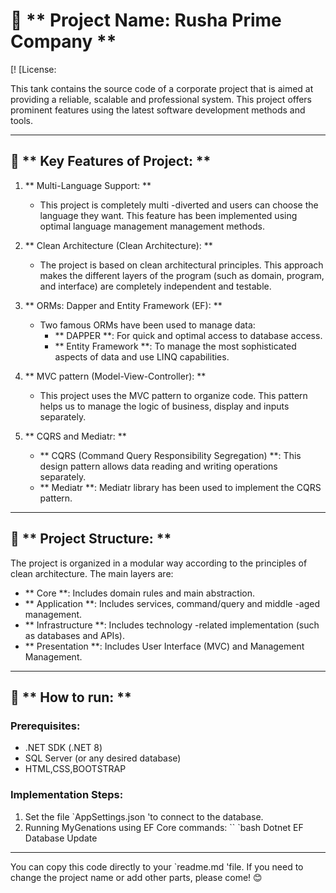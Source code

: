# 🏢 ** Project Name:  Rusha Prime Company  **

[! [License:

This tank contains the source code of a corporate project that is aimed at providing a reliable, scalable and professional system.  This project offers prominent features using the latest software development methods and tools.

---

## 🌟 ** Key Features of Project:  **

1. ** Multi-Language Support: **
   - This project is completely multi -diverted and users can choose the language they want.  This feature has been implemented using optimal language management management methods.

2. ** Clean Architecture (Clean Architecture): **
   - The project is based on clean architectural principles.  This approach makes the different layers of the program (such as domain, program, and interface) are completely independent and testable.

3. ** ORMs: Dapper and Entity Framework (EF): **
   - Two famous ORMs have been used to manage data:
     - ** DAPPER **: For quick and optimal access to database access.
     - ** Entity Framework **: To manage the most sophisticated aspects of data and use LINQ capabilities.

4. ** MVC pattern (Model-View-Controller): **
   - This project uses the MVC pattern to organize code.  This pattern helps us to manage the logic of business, display and inputs separately.

5. ** CQRS and Mediatr: **
   - ** CQRS (Command Query Responsibility Segregation) **: This design pattern allows data reading and writing operations separately.
   - ** Mediatr **: Mediatr library has been used to implement the CQRS pattern.

---

## 📂 ** Project Structure: **

The project is organized in a modular way according to the principles of clean architecture.  The main layers are:

- ** Core **: Includes domain rules and main abstraction.
- ** Application **: Includes services, command/query and middle -aged management.
- ** Infrastructure **: Includes technology -related implementation (such as databases and APIs).
- ** Presentation **: Includes User Interface (MVC) and Management Management.

---

## 🚀 ** How to run: **

### Prerequisites:
- .NET SDK (.NET 8)
- SQL Server (or any desired database)
- HTML,CSS,BOOTSTRAP

### Implementation Steps:
1. Set the file `AppSettings.json 'to connect to the database.
2. Running MyGenations using EF Core commands:
   `` `bash
   Dotnet EF Database Update



---

You can copy this code directly to your `readme.md 'file.  If you need to change the project name or add other parts, please come!  😊
